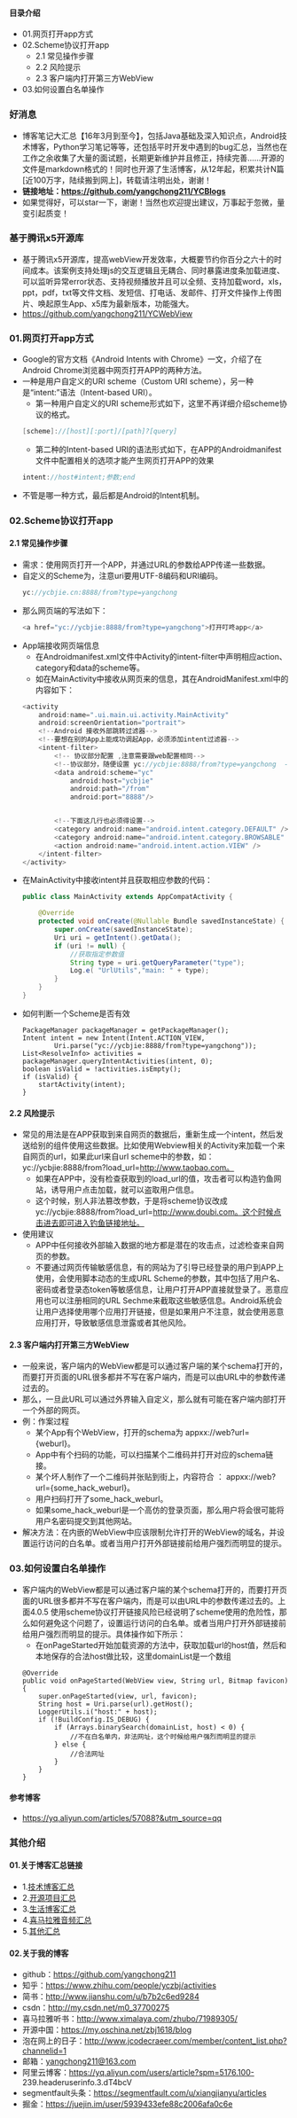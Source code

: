 #### 目录介绍
- 01.网页打开app方式
- 02.Scheme协议打开app
    - 2.1 常见操作步骤
    - 2.2 风险提示
    - 2.3 客户端内打开第三方WebView
- 03.如何设置白名单操作




### 好消息
- 博客笔记大汇总【16年3月到至今】，包括Java基础及深入知识点，Android技术博客，Python学习笔记等等，还包括平时开发中遇到的bug汇总，当然也在工作之余收集了大量的面试题，长期更新维护并且修正，持续完善……开源的文件是markdown格式的！同时也开源了生活博客，从12年起，积累共计N篇[近100万字，陆续搬到网上]，转载请注明出处，谢谢！
- **链接地址：https://github.com/yangchong211/YCBlogs**
- 如果觉得好，可以star一下，谢谢！当然也欢迎提出建议，万事起于忽微，量变引起质变！


### 基于腾讯x5开源库
- 基于腾讯x5开源库，提高webView开发效率，大概要节约你百分之六十的时间成本。该案例支持处理js的交互逻辑且无耦合、同时暴露进度条加载进度、可以监听异常error状态、支持视频播放并且可以全频、支持加载word，xls，ppt，pdf，txt等文件文档、发短信、打电话、发邮件、打开文件操作上传图片、唤起原生App、x5库为最新版本，功能强大。
- https://github.com/yangchong211/YCWebView




### 01.网页打开app方式
- Google的官方文档《Android Intents with Chrome》一文，介绍了在Android Chrome浏览器中网页打开APP的两种方法。
- 一种是用户自定义的URI scheme（Custom URI scheme），另一种是“intent:”语法（Intent-based URI）。
    - 第一种用户自定义的URI scheme形式如下，这里不再详细介绍scheme协议的格式。
    ```java
    [scheme]://[host][:port]/[path]?[query]
    ```
    - 第二种的Intent-based URI的语法形式如下，在APP的Androidmanifest文件中配置相关的选项才能产生网页打开APP的效果
    ```java
    intent://host#intent;参数;end
    ```
- 不管是哪一种方式，最后都是Android的Intent机制。




### 02.Scheme协议打开app
#### 2.1 常见操作步骤
- 需求：使用网页打开一个APP，并通过URL的参数给APP传递一些数据。 
- 自定义的Scheme为，注意uri要用UTF-8编码和URI编码。
    ```java
    yc://ycbjie.cn:8888/from?type=yangchong
    ```
- 那么网页端的写法如下：
    ```java
    <a href="yc://ycbjie:8888/from?type=yangchong">打开叮咚app</a>
    ```
- App端接收网页端信息
    - 在Androidmanifest.xml文件中Activity的intent-filter中声明相应action、category和data的scheme等。 
    - 如在MainActivity中接收从网页来的信息，其在AndroidManifest.xml中的内容如下：
    ```java
    <activity
        android:name=".ui.main.ui.activity.MainActivity"
        android:screenOrientation="portrait">
        <!--Android 接收外部跳转过滤器-->
        <!--要想在别的App上能成功调起App，必须添加intent过滤器-->
        <intent-filter>
            <!-- 协议部分配置 ,注意需要跟web配置相同-->
            <!--协议部分，随便设置 yc://ycbjie:8888/from?type=yangchong  -->
            <data android:scheme="yc"
                android:host="ycbjie"
                android:path="/from"
                android:port="8888"/>
    
    
            <!--下面这几行也必须得设置-->
            <category android:name="android.intent.category.DEFAULT" />
            <category android:name="android.intent.category.BROWSABLE" />
            <action android:name="android.intent.action.VIEW" />
        </intent-filter>
    </activity>
    ```
- 在MainActivity中接收intent并且获取相应参数的代码：
    ```java
    public class MainActivity extends AppCompatActivity {
    
        @Override
        protected void onCreate(@Nullable Bundle savedInstanceState) {
            super.onCreate(savedInstanceState);
            Uri uri = getIntent().getData();
            if (uri != null) {
                //获取指定参数值
                String type = uri.getQueryParameter("type");
                Log.e( "UrlUtils","main: " + type);
            }
        }
    }
    ```
- 如何判断一个Scheme是否有效
    ```
    PackageManager packageManager = getPackageManager();
    Intent intent = new Intent(Intent.ACTION_VIEW,
            Uri.parse("yc://ycbjie:8888/from?type=yangchong"));
    List<ResolveInfo> activities = packageManager.queryIntentActivities(intent, 0);
    boolean isValid = !activities.isEmpty();
    if (isValid) {
        startActivity(intent);
    }
    ```


#### 2.2 风险提示
- 常见的用法是在APP获取到来自网页的数据后，重新生成一个intent，然后发送给别的组件使用这些数据。比如使用Webview相关的Activity来加载一个来自网页的url，如果此url来自url scheme中的参数，如：yc://ycbjie:8888/from?load_url=http://www.taobao.com。
    - 如果在APP中，没有检查获取到的load_url的值，攻击者可以构造钓鱼网站，诱导用户点击加载，就可以盗取用户信息。
    - 这个时候，别人非法篡改参数，于是将scheme协议改成yc://ycbjie:8888/from?load_url=http://www.doubi.com。这个时候点击进去即可进入钓鱼链接地址。
- 使用建议
    - APP中任何接收外部输入数据的地方都是潜在的攻击点，过滤检查来自网页的参数。
    - 不要通过网页传输敏感信息，有的网站为了引导已经登录的用户到APP上使用，会使用脚本动态的生成URL Scheme的参数，其中包括了用户名、密码或者登录态token等敏感信息，让用户打开APP直接就登录了。恶意应用也可以注册相同的URL Sechme来截取这些敏感信息。Android系统会让用户选择使用哪个应用打开链接，但是如果用户不注意，就会使用恶意应用打开，导致敏感信息泄露或者其他风险。



#### 2.3 客户端内打开第三方WebView
- 一般来说，客户端内的WebView都是可以通过客户端的某个schema打开的，而要打开页面的URL很多都并不写在客户端内，而是可以由URL中的参数传递过去的。
- 那么，一旦此URL可以通过外界输入自定义，那么就有可能在客户端内部打开一个外部的网页。
- 例：作案过程
    - 某个App有个WebView，打开的schema为 appxx://web?url={weburl}。
    - App中有个扫码的功能，可以扫描某个二维码并打开对应的schema链接。
    - 某个坏人制作了一个二维码并张贴到街上，内容符合 ： appxx://web?url={some_hack_weburl}。
    - 用户扫码打开了some_hack_weburl。
    - 如果some_hack_weburl是一个高仿的登录页面，那么用户将会很可能将用户名密码提交到其他网站。
- 解决方法：在内嵌的WebView中应该限制允许打开的WebView的域名，并设置运行访问的白名单。或者当用户打开外部链接前给用户强烈而明显的提示。



### 03.如何设置白名单操作
- 客户端内的WebView都是可以通过客户端的某个schema打开的，而要打开页面的URL很多都并不写在客户端内，而是可以由URL中的参数传递过去的。上面4.0.5 使用scheme协议打开链接风险已经说明了scheme使用的危险性，那么如何避免这个问题了，设置运行访问的白名单。或者当用户打开外部链接前给用户强烈而明显的提示。具体操作如下所示：
    - 在onPageStarted开始加载资源的方法中，获取加载url的host值，然后和本地保存的合法host做比较，这里domainList是一个数组
    ```
    @Override
    public void onPageStarted(WebView view, String url, Bitmap favicon) {
        super.onPageStarted(view, url, favicon);
        String host = Uri.parse(url).getHost();
        LoggerUtils.i("host:" + host);
        if (!BuildConfig.IS_DEBUG) {
            if (Arrays.binarySearch(domainList, host) < 0) {
                //不在白名单内，非法网址，这个时候给用户强烈而明显的提示
            } else {
                //合法网址
            }
        }
    }
    ```


#### 参考博客
- https://yq.aliyun.com/articles/57088?&utm_source=qq







### 其他介绍
#### 01.关于博客汇总链接
- 1.[技术博客汇总](https://www.jianshu.com/p/614cb839182c)
- 2.[开源项目汇总](https://blog.csdn.net/m0_37700275/article/details/80863574)
- 3.[生活博客汇总](https://blog.csdn.net/m0_37700275/article/details/79832978)
- 4.[喜马拉雅音频汇总](https://www.jianshu.com/p/f665de16d1eb)
- 5.[其他汇总](https://www.jianshu.com/p/53017c3fc75d)



#### 02.关于我的博客
- github：https://github.com/yangchong211
- 知乎：https://www.zhihu.com/people/yczbj/activities
- 简书：http://www.jianshu.com/u/b7b2c6ed9284
- csdn：http://my.csdn.net/m0_37700275
- 喜马拉雅听书：http://www.ximalaya.com/zhubo/71989305/
- 开源中国：https://my.oschina.net/zbj1618/blog
- 泡在网上的日子：http://www.jcodecraeer.com/member/content_list.php?channelid=1
- 邮箱：yangchong211@163.com
- 阿里云博客：https://yq.aliyun.com/users/article?spm=5176.100- 239.headeruserinfo.3.dT4bcV
- segmentfault头条：https://segmentfault.com/u/xiangjianyu/articles
- 掘金：https://juejin.im/user/5939433efe88c2006afa0c6e
















